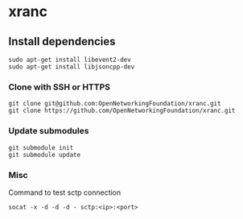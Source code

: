 # xranc

## Install dependencies
```
sudo apt-get install libevent2-dev
sudo apt-get install libjsoncpp-dev
```

### Clone with SSH or HTTPS
```
git clone git@github.com:OpenNetworkingFoundation/xranc.git
git clone https://github.com/OpenNetworkingFoundation/xranc.git
```

### Update submodules
```
git submodule init
git submodule update
```

### Misc

Command to test sctp connection
```
socat -x -d -d -d - sctp:<ip>:<port>
```

